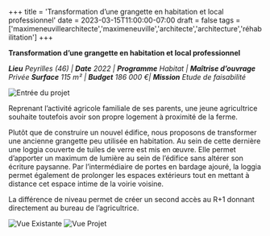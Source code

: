 +++
title = 'Transformation d’une grangette en habitation et local professionnel'
date = 2023-03-15T11:00:00-07:00
draft = false
tags = ['maximeneuvillearchitecte','maximeneuville','architecte','architecture','réhabilitation']
+++

**Transformation d’une grangette en habitation et local professionnel**

**_Lieu_** _Peyrilles (46) |_ **_Date_** _2022 |_ **_Programme_** _Habitat |_ **_Maîtrise d’ouvrage_** _Privée_
**_Surface_** _115 m² |_ **_Budget_** _186 000 €|_ **_Mission_** _Etude de faisabilité_

![Entrée du projet](2201_3_Pers.jpg)

Reprenant l’activité agricole familiale de ses parents, une jeune agricultrice souhaite toutefois avoir son propre logement à proximité de la ferme.

Plutôt que de construire un nouvel édifice, nous proposons de transformer une ancienne grangette peu utilisée en habitation. Au sein de cette dernière une loggia couverte de tuiles de verre est mis en œuvre. Elle permet d’apporter un maximum de lumière au sein de l’édifice sans altérer son écriture paysanne. Par l’intermédiaire de portes en bardage ajouré, la loggia permet également de prolonger les espaces extérieurs tout en mettant à distance cet espace intime de la voirie voisine.

La différence de niveau permet de créer un second accès au R+1 donnant directement au bureau de l’agricultrice.

![Vue Existante](2201_1_Pers.jpg "Vue Existante")
![Vue Projet](2201_2_Pers.jpg "Vue Projet")


